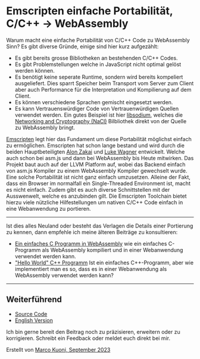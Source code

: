 # Emscripten einfache Portabilität, C/C++ -> WebAssembly
Warum macht eine einfache Portabilität von C/C++ Code zu WebAssembly Sinn? Es gibt diverse Gründe, einige sind hier kurz aufgezählt:
* Es gibt bereits grosse Bibliotheken an bestehenden C/C++ Codes.
* Es gibt Problemstellungen welche in JavaScript nicht optimal gelöst werden können.
* Es benötigt keine seperate Runtime, sondern wird bereits kompeliert ausgeliefert. Dies sparrt Speicher beim Transport vom Server zum Client aber auch Performance für die Interpretation und Kompilierung auf dem Client.
* Es können verschiedene Sprachen gemischt eingesetzt werden.
* Es kann Vertrauenswürdiger Code von Vertrauenwürdigen Quellen verwendet werden. Ein gutes Beispiel ist hier [libsodium](https://doc.libsodium.org), welches die [Networking and Cryptography (NaCl)](https://nacl.cr.yp.to/) Bilbliothek direkt von der Quelle zu WebAssembly bringt.

[Emscripten](https://emscripten.org) legt hier das Fundament um diese Portabilität möglichst einfach zu ermöglichen. Emscripten hat schon lange bestand und wird durch die beiden Hauptbeteiligten [Alon Zakai](https://kripken.github.io/blog/about/) und [Luke Wagner](https://github.com/lukewagner) entwickelt. Welche auch schon bei asm.js und dann bei WebAssembly bis Heute mitwirken. Das Projekt baut auch auf der LLVM Platform auf, wobei das Backend einfach von asm.js Kompiler zu einem WebAssembly Kompiler gewechselt wurde.
Eine solche Portabilität ist nicht ganz einfach umzusetzen. Alleine der Fakt, dass ein Browser im normalfall ein Single-Threaded Environment ist, macht es nicht einfach. Zudem gibt es auch diverse Schnittstellen mit der Ausswenwelt, welche es anzubinden gilt. Die Emscripten Toolchain bietet hierzu viele nützliche Hilfestellungen um nativen C/C++ Code einfach in eine Webanwendung zu portieren.

---

Ist dies alles Neuland oder besteht das Verlagen die Details einer Portierung zu kennen, dann empfehle ich meine älteren Beiträge zu konsultieren:
* [Ein einfaches C Programm in WebAssembly](https://medium.com/webassembly/simple-c-program-in-webassembly-1a7b148293c2) wie ein einfaches C-Programm als WebAssembly kompiliert und in einer Webanwendung verwendet werden kann.
* ["Hello World" C++ Programm](https://medium.com/webassembly/hello-world-c-program-4b85d3f8fbea) Ist ein einfaches C++-Programm, aber wie implementiert man es so, dass es in einer Webanwendung als WebAssembly verwendet werden kann?

---



## Weiterführend
* [Source Code](https://github.com/marcokuoni/public_doc/tree/main/essays/7_emscripten_easy_portability)
* [English Version](https://github.com/marcokuoni/public_doc/tree/main/essays/7_emscripten_easy_portability/README.md)

Ich bin gerne bereit den Beitrag noch zu präzisieren, erweitern oder zu korrigieren. Schreibt ein Feedback oder meldet euch direkt bei mir.

Erstellt von [Marco Kuoni, September 2023](https://marcokuoni.ch)